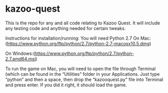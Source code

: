 # kazoo-quest
This is the repo for any and all code relating to Kazoo Quest. It will include any testing code and anything needed for certain tweaks.

Instructions for installation/running:
You will need Python 2.7
On Mac:(https://www.python.org/ftp/python/2.7/python-2.7-macosx10.5.dmg)

On Windows:(https://www.python.org/ftp/python/2.7/python-2.7.amd64.msi)

To run the game on Mac, you will need to open the file through Terminal (which can be found in the “Utilities” folder in your Applications.  Just type “python” and then a space, then drop the “kazooquest.py” file into Terminal and press enter.  If you did it right, it should load the game.
